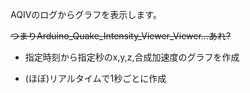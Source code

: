 AQIVのログからグラフを表示します。

~~つまりArduino_Quake_Intensity_Viewer_Viewer...あれ?~~

- 指定時刻から指定秒のx,y,z,合成加速度のグラフを作成

- (ほぼ)リアルタイムで1秒ごとに作成
